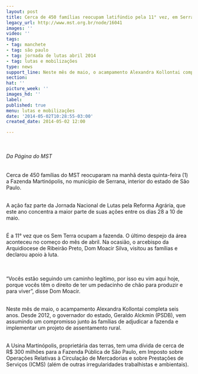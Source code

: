 ```yaml
---
layout: post
title: Cerca de 450 famílias reocupam latifúndio pela 11° vez, em Serrana (SP)
legacy_url: http://www.mst.org.br/node/16041
images: ''
video: ''
tags:
- tag: manchete
- tag: são paulo
- tag: jornada de lutas abril 2014
- tag: lutas e mobilizações
type: news
support_line: Neste mês de maio, o acampamento Alexandra Kollontai completa seis anos.
section: 
hat: ''
picture_week: ''
images_hd: ''
label: 
published: true
menu: lutas e mobilizações
date: '2014-05-02T10:28:55-03:00'
created_date: 2014-05-02 12:00

---
```

<p><br><em><br>Da Página do MST</em><br><br><br>Cerca de 450 famílias do MST reocuparam na manhã desta quinta-feira (1) a Fazenda Martinópolis, no município de Serrana, interior do estado de São Paulo.&nbsp;</p><p><br>A ação faz parte da Jornada Nacional de Lutas pela Reforma Agrária, que este ano concentra a maior parte de suas ações entre os dias 28 a 10 de maio.</p><div><br>É a 11° vez que os Sem Terra ocupam a fazenda. O último despejo da área aconteceu no começo do mês de abril. Na ocasião, o arcebispo da Arquidiocese de Ribeirão Preto, Dom Moacir Silva, visitou as famílias e declarou apoio à luta.</div><p><br><br>“Vocês estão seguindo um caminho legítimo, por isso eu vim aqui hoje, porque vocês têm o direito de ter um pedacinho de chão para produzir e para viver”, disse Dom Moacir.&nbsp;</p><p><br>Neste mês de maio, o acampamento Alexandra Kollontai completa seis anos. Desde 2012, o governador do estado, Geraldo Alckmin (PSDB), vem assumindo um compromisso junto às famílias de adjudicar a fazenda e implementar um projeto de assentamento rural.</p><p><br>A Usina Martinópolis, proprietária das terras, tem uma dívida de cerca de R$ 300 milhões para a Fazenda Pública de São Paulo, em Imposto sobre Operações Relativas à Circulação de Mercadorias e sobre Prestações de Serviços (ICMS) (além de outras irregularidades trabalhistas e ambientais).</p><p>&nbsp;</p><p>&nbsp;</p><p>&nbsp;</p>
